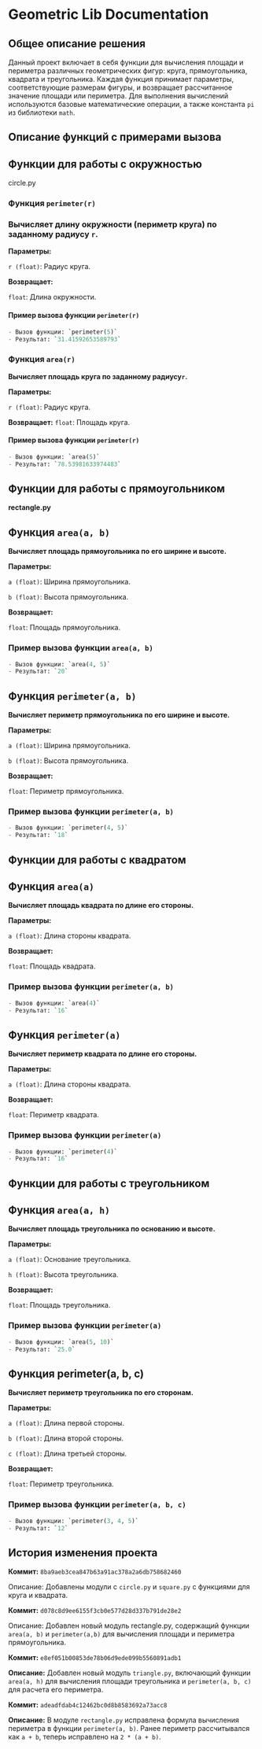 # **Geometric Lib Documentation** 
## **Общее описание решения**
Данный проект включает в себя функции для вычисления площади и периметра различных геометрических фигур: круга, прямоугольника, квадрата и треугольника. Каждая функция принимает параметры, соответствующие размерам фигуры, и возвращает рассчитанное значение площади или периметра. Для выполнения вычислений используются базовые математические операции, а также константа `pi` из библиотеки `math`.

## Описание функций с примерами вызова

## Функции для работы с окружностью
circle.py

### Функция `perimeter(r)`

### Вычисляет длину окружности (периметр круга) по заданному радиусу `r`.

**Параметры:**

`r (float)`: Радиус круга.

**Возвращает:**

`float`: Длина окружности.

#### Пример вызова функции `perimeter(r)`
```python
- Вызов функции: `perimeter(5)`
- Результат: `31.41592653589793`
```

    
### Функция `area(r)`

**Вычисляет площадь круга по заданному радиусу`r`.**

**Параметры:**

`r (float)`: Радиус круга.

**Возвращает:**
`float`: Площадь круга.

#### Пример вызова функции `perimeter(r)`
```python
- Вызов функции: `area(5)`
- Результат: `78.53981633974483`
```

## Функции для работы с прямоугольником
**rectangle.py**

## Функция `area(a, b)`

**Вычисляет площадь прямоугольника по его ширине и высоте.**

**Параметры:**

`a (float)`: Ширина прямоугольника.

`b (float)`: Высота прямоугольника.

**Возвращает:**

`float`: Площадь прямоугольника.

### Пример вызова функции `area(a, b)`
```python
- Вызов функции: `area(4, 5)`
- Результат: `20`
```

## Функция `perimeter(a, b)`

**Вычисляет периметр прямоугольника по его ширине и высоте.**

**Параметры:**

`a (float)`: Ширина прямоугольника.

`b (float)`: Высота прямоугольника.

**Возвращает:**

`float`: Периметр прямоугольника.

### Пример вызова функции `perimeter(a, b)`
```python
- Вызов функции: `perimeter(4, 5)`
- Результат: `18`
```

## **Функции для работы с квадратом**

## Функция `area(a)`

**Вычисляет площадь квадрата по длине его стороны.**

**Параметры:**

`a (float)`: Длина стороны квадрата.

**Возвращает:**

`float`: Площадь квадрата.

### Пример вызова функции `perimeter(a, b)`
```python
- Вызов функции: `area(4)`
- Результат: `16`
```

## Функция `perimeter(a)`

**Вычисляет периметр квадрата по длине его стороны.**

**Параметры:**

`a (float)`: Длина стороны квадрата.

**Возвращает:**

`float`: Периметр квадрата.

### Пример вызова функции `perimeter(a)`
```python
- Вызов функции: `perimeter(4)`
- Результат: `16`
```

## **Функции для работы с треугольником**

## Функция `area(a, h)`

**Вычисляет площадь треугольника по основанию и высоте.**

**Параметры:**

`a (float)`: Основание треугольника.

`h (float)`: Высота треугольника.

**Возвращает:**

`float`: Площадь треугольника.

### Пример вызова функции `perimeter(a)`
```python
- Вызов функции: `area(5, 10)`
- Результат: `25.0`
```

## Функция perimeter(a, b, c)

**Вычисляет периметр треугольника по его сторонам.**

**Параметры:**

`a (float)`: Длина первой стороны.

`b (float)`: Длина второй стороны.

`c (float)`: Длина третьей стороны.

**Возвращает:**

`float`: Периметр треугольника.

### Пример вызова функции `perimeter(a, b, c)`
```python
- Вызов функции: `perimeter(3, 4, 5)`
- Результат: `12`
```

## История изменения проекта

**Коммит:** `8ba9aeb3cea847b63a91ac378a2a6db758682460`

Описание: Добавлены модули c `circle.py` и `square.py` с функциями для круга и квадрата.

**Коммит:** `d078c8d9ee6155f3cb0e577d28d337b791de28e2`

Описание: Добавлен новый модуль rectangle.py, содержащий функции `area(a, b)` и `perimeter(a,b)` для вычисления площади и периметра прямоугольника.

**Коммит:** `e8ef051b00853de78b06d9ede099b5560891adb1`

**Описание:** Добавлен новый модуль `triangle.py`, включающий функции `area(a, h)` для вычисления площади треугольника и `perimeter(a, b, c)` для расчета его периметра.

**Коммит:**  `adeadfdab4c12462bc0d8b8583692a73acc8`

**Описание:** В модуле `rectangle.py` исправлена формула вычисления периметра в функции `perimeter(a, b)`. Ранее периметр рассчитывался как `a + b`, теперь исправлено на `2 * (a + b)`.
